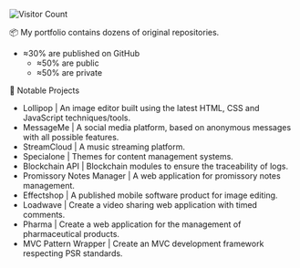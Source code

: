 ![Visitor Count](https://profile-counter.glitch.me/sayfessyd/count.svg)

📦 My portfolio contains dozens of original repositories.
- ≈30% are published on GitHub
  - ≈50% are public
  - ≈50% are private

📃 Notable Projects

- Lollipop | An image editor built using the latest HTML, CSS and JavaScript techniques/tools.
- MessageMe | A social media platform, based on anonymous messages with all possible features.
- StreamCloud | A music streaming platform.
- Specialone | Themes for content management systems.
- Blockchain API | Blockchain modules to ensure the traceability of logs.
- Promissory Notes Manager | A web application for promissory notes management.
- Effectshop | A published mobile software product for image editing.
- Loadwave | Create a video sharing web application with timed comments.
- Pharma | Create a web application for the management of pharmaceutical products.
- MVC Pattern Wrapper | Create an MVC development framework respecting PSR standards.
